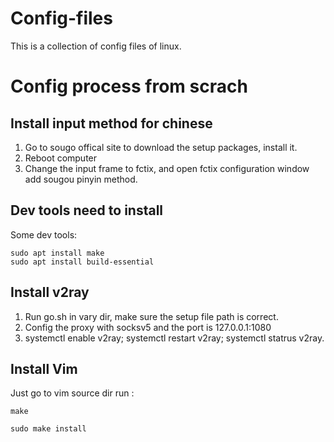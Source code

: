 # Config-files

This is a collection of config files of linux.

# Config process from scrach

## Install input method for chinese

1. Go to sougo offical site to download the setup packages, install it.
2. Reboot computer
3. Change the input frame to fctix, and open fctix configuration window add sougou pinyin method.



## Dev tools need to install

Some dev tools:

```shell
sudo apt install make
sudo apt install build-essential
```


## Install v2ray 

1. Run go.sh in vary dir, make sure the setup file path is correct.
2. Config the proxy with socksv5 and the port is 127.0.0.1:1080
3. systemctl enable v2ray; systemctl restart v2ray; systemctl statrus v2ray.

## Install Vim

Just go to vim source dir run :

```shell
make 

sudo make install
```
